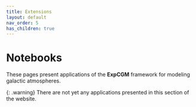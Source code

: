 ```yaml
---
title: Extensions
layout: default
nav_order: 5
has_children: true
---
```


# Notebooks

These pages present applications of the **ExpCGM** framework for modeling galactic atmospheres.

{: .warning}
There are not yet any applications presented in this section of the website.

